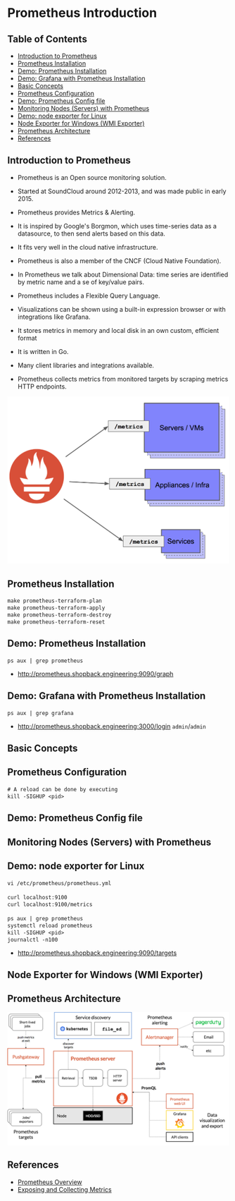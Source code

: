 # Prometheus Introduction

## Table of Contents

<!-- START doctoc generated TOC please keep comment here to allow auto update -->
<!-- DON'T EDIT THIS SECTION, INSTEAD RE-RUN doctoc TO UPDATE -->

- [Introduction to Prometheus](#introduction-to-prometheus)
- [Prometheus Installation](#prometheus-installation)
- [Demo: Prometheus Installation](#demo-prometheus-installation)
- [Demo: Grafana with Prometheus Installation](#demo-grafana-with-prometheus-installation)
- [Basic Concepts](#basic-concepts)
- [Prometheus Configuration](#prometheus-configuration)
- [Demo: Prometheus Config file](#demo-prometheus-config-file)
- [Monitoring Nodes (Servers) with Prometheus](#monitoring-nodes-servers-with-prometheus)
- [Demo: node exporter for Linux](#demo-node-exporter-for-linux)
- [Node Exporter for Windows (WMI Exporter)](#node-exporter-for-windows-wmi-exporter)
- [Prometheus Architecture](#prometheus-architecture)
- [References](#references)

<!-- END doctoc generated TOC please keep comment here to allow auto update -->

## Introduction to Prometheus

- Prometheus is an Open source monitoring solution.
- Started at SoundCloud around 2012-2013,
  and was made public in early 2015.
- Prometheus provides Metrics & Alerting.
- It is inspired by Google's Borgmon,
  which uses time-series data as a datasource,
  to then send alerts based on this data.
- It fits very well in the cloud native infrastructure.
- Prometheus is also a member of the CNCF (Cloud Native Foundation).

- In Prometheus we talk about Dimensional Data: time series are identified
  by metric name and a se of key/value pairs.
- Prometheus includes a Flexible Query Language.
- Visualizations can be shown using a built-in expression browser
  or with integrations like Grafana.
- It stores metrics in memory and local disk in an own custom, efficient format
- It is written in Go.
- Many client libraries and integrations available.

- Prometheus collects metrics from monitored targets by scraping metrics HTTP endpoints.

<div align="center"><img src="assets/scraping-metrics.png" width="600"></div>

## Prometheus Installation

```shell script
make prometheus-terraform-plan
make prometheus-terraform-apply
make prometheus-terraform-destroy
make prometheus-terraform-reset
```

## Demo: Prometheus Installation

```shell script
ps aux | grep prometheus
```

- <http://prometheus.shopback.engineering:9090/graph>

## Demo: Grafana with Prometheus Installation

```shell script
ps aux | grep grafana
```

- <http://prometheus.shopback.engineering:3000/login>
  `admin`/`admin`

## Basic Concepts

## Prometheus Configuration

```shell script
# A reload can be done by executing
kill -SIGHUP <pid>
```

## Demo: Prometheus Config file

## Monitoring Nodes (Servers) with Prometheus

## Demo: node exporter for Linux

```shell script
vi /etc/prometheus/prometheus.yml

curl localhost:9100
curl localhost:9100/metrics

ps aux | grep prometheus
systemctl reload prometheus
kill -SIGHUP <pid>
journalctl -n100
```

- <http://prometheus.shopback.engineering:9090/targets>

## Node Exporter for Windows (WMI Exporter)

## Prometheus Architecture

<div align="center"><img src="assets/architecture.png" width="900"></div>

## References

- [Prometheus Overview](https://prometheus.io/docs/introduction/overview/)
- [Exposing and Collecting Metrics](https://blog.pvincent.io/2017/12/prometheus-blog-series-part-3-exposing-and-collecting-metrics/)
